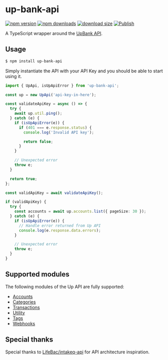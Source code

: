 # up-bank-api

[![npm version](https://badge.fury.io/js/up-bank-api.svg)](https://www.npmjs.com/package/up-bank-api)
[![npm downloads](https://img.shields.io/npm/dt/up-bank-api)](https://www.npmjs.com/package/up-bank-api)
[![download size](https://img.shields.io/bundlephobia/min/up-bank-api)](https://www.npmjs.com/package/up-bank-api)
[![Publish](https://github.com/ndench/up-bank-api/workflows/Publish/badge.svg)](https://github.com/ndench/up-bank-api/actions?query=workflow%3APublish)

A TypeScript wrapper around the [UpBank API](https://developer.up.com.au/).

## Usage

```sh
$ npm install up-bank-api
```

Simply instantiate the API with your API Key and you should be able to start using it.

```typescript
import { UpApi, isUpApiError } from 'up-bank-api';

const up = new UpApi('api-key-in-here');

const validateApiKey = async () => {
  try {
    await up.util.ping();
  } catch (e) {
    if (isUpApiError(e)) {
      if (401 === e.response.status) {
        console.log('Invalid API key');

        return false;
      }
    }

    // Unexpected error
    throw e;
  }

  return true;
};

const validApiKey = await validateApiKey();

if (validApiKey) {
  try {
    const accounts = await up.accounts.list({ pageSize: 30 });
  } catch (e) {
    if (isUpApiError(e)) {
      // Handle error returned from Up API
      console.log(e.response.data.errors);
    }

    // Unexpected error
    throw e;
  }
}
```

## Supported modules

The following modules of the Up API are fully supported:

- [Accounts](https://developer.up.com.au/#accounts)
- [Categories](https://developer.up.com.au/#categories)
- [Transactions](https://developer.up.com.au/#transactions)
- [Utility](https://developer.up.com.au/#utility_endpoints)
- [Tags](https://developer.up.com.au/#tags)
- [Webhooks](https://developer.up.com.au/#webhooks)

## Special thanks

Special thanks to [LifeBac/intakeq-api](https://github.com/LifeBac/intakeq-api) for API architecture inspiration.
